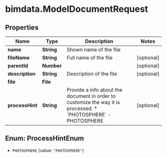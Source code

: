 # bimdata.ModelDocumentRequest

## Properties

Name | Type | Description | Notes
------------ | ------------- | ------------- | -------------
**name** | **String** | Shown name of the file | 
**fileName** | **String** | Full name of the file | [optional] 
**parentId** | **Number** |  | [optional] 
**description** | **String** | Description of the file | [optional] 
**file** | **File** |  | 
**processHint** | **String** | Provide a info about the document in order to customize the way it is processed.  * &#x60;PHOTOSPHERE&#x60; - PHOTOSPHERE | [optional] 



## Enum: ProcessHintEnum


* `PHOTOSPHERE` (value: `"PHOTOSPHERE"`)




